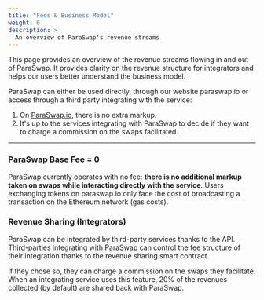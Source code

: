 ```yaml
---
title: "Fees & Business Model"
weight: 6
description: >
  An overview of ParaSwap's revenue streams
---
```


This page provides an overview of the revenue streams flowing in and out of ParaSwap. It provides clarity on the revenue structure for integrators and helps our users better understand the business model.

ParaSwap can either be used directly, through our website paraswap.io or access through a third party integrating with the service:
1. On [ParaSwap.io](https://paraswap.io), there is no extra markup.
2. It's up to the services integrating with ParaSwap to decide if they want to charge a commission on the swaps facilitated. 

---

### ParaSwap Base Fee = 0

ParaSwap currently operates with no fee: **there is no additional markup taken on swaps while interacting directly with the service**. Users exchanging tokens on paraswap.io only face the cost of broadcasting a transaction on the Ethereum network (gas costs).

### Revenue Sharing (Integrators)

ParaSwap can be integrated by third-party services thanks to the API. Third-parties integrating with ParaSwap can control the fee structure of their integration thanks to the revenue sharing smart contract. 

If they chose so, they can charge a commission on the swaps they facilitate. When an integrating service uses this feature, 20% of the revenues collected (by default) are shared back with ParaSwap.